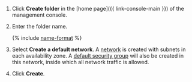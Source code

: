 1. Click **Create folder** in the [home page]({{ link-console-main }}) of the management console.
1. Enter the folder name.

   {% include [name-format](name-format.md) %}

1. Select **Create a default network**. A [network](../../vpc/concepts/network.md#network) is created with subnets in each availability zone. A [default security group](../../vpc/concepts/security-groups.md#default-security-group) will also be created in this network, inside which all network traffic is allowed.
1. Click **Create**.